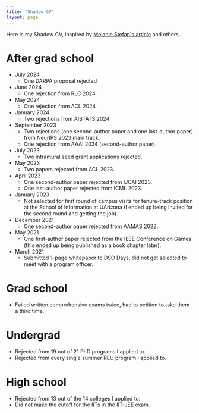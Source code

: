 ```yaml
---
title: "Shadow CV"
layout: page
---
```


Here is my Shadow CV, inspired by [Melanie Stefan's
article](https://www.nature.com/articles/nj7322-467a) and others.

# After grad school

- July 2024
  - One DARPA proposal rejected
- June 2024
  - One rejection from RLC 2024
- May 2024
  - One rejection from ACL 2024
- January 2024
  - Two rejections from AISTATS 2024
- September 2023
  - Two rejections (one second-author paper and one
    last-author paper) from NeurIPS 2023 main track.
  - One rejection from AAAI 2024 (second-author paper).
- July 2023
  - Two intramural seed grant applications rejected.
- May 2023
  - Two papers rejected from ACL 2023.
- April 2023
  - One second-author paper rejected from IJCAI 2023.
  - One last-author paper rejected from ICML 2023.
- January 2023
  - Not selected for first round of campus visits for tenure-track position at
    the School of Information at UArizona (I ended up being invited for the
    second round and getting the job).
- December 2021
  - One second-author paper rejected from AAMAS 2022.
- May 2021
  - One first-author paper rejected from the IEEE Conference on Games (this
    ended up being published as a book chapter later).
- March 2021
  - Submitted 1-page whitepaper to DSO Days, did not get selected to meet with
    a program officer.

# Grad school

- Failed written comprehensive exams twice, had to petition to take them a
  third time.

# Undergrad

- Rejected from 19 out of 21 PhD programs I applied to.
- Rejected from every single summer REU program I applied to.

# High school

- Rejected from 13 out of the 14 colleges I applied to.
- Did not make the cutoff for the IITs in the IIT-JEE exam.
